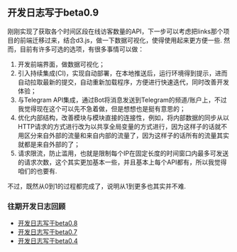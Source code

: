 ## 开发日志写于beta0.9

刚刚实现了获取各个时间区段在线访客数量的API，下一步可以考虑把links那个项目的前端迁移过来，结合d3.js，做一下数据可视化，使得使用起来更方便一些. 然而，目前有许多可选的选项，有很多事情可以做：

1. 开发前端界面，做数据可视化；
2. 引入持续集成(CI)，实现自动部署，在本地推送后，运行环境得到提示，进而自动拉取最新的提交，自动重新加载程序，方便进行快速迭代，同时改善开发体验；
3. 与Telegram API集成，通过Bot将消息发送到Telegram的频道/账户上，不过我觉得现在这个可以先不急着做，但是想想也是挺有意思的；
4. 优化内部结构，改善模块与模块直接的连接性，例如，将内部数据的同步从以HTTP请求的方式进行改为以共享全局变量的方式进行，因为这样子的话就不用区分来自外部的流量和来自内部的流量了，因为这样子的话所有的流量其实就都是来自外部的了；
5. 请求限流，防止滥用，也就是限制每个IP在固定长度的时间窗口内最多可发送的请求次数，这个其实更加基本一些，并且基本上每个API都有，所以我觉得咱们的也要有.

不过，既然从0到1的过程都完成了，说明从1到更多也其实并不难.

### 往期开发日志回顾

- [开发日志写于beta0.8](https://github.com/explorebeyondthestars/onlineServices/blob/testing/documentations/notes/beta0.8.md)
- [开发日志写于beta0.7](https://github.com/explorebeyondthestars/onlineServices/blob/testing/documentations/notes/beta0.7.md)
- [开发日志写于beta0.4](https://github.com/explorebeyondthestars/onlineServices/blob/testing/documentations/notes/beta0.4.md)